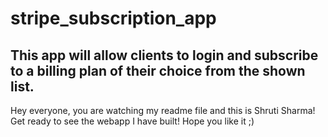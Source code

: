 # stripe_subscription_app
 This app will allow clients to login and subscribe to a billing plan of their choice from the shown list. 
---------------------------
Hey everyone, you are watching my readme file and this is Shruti Sharma!
Get ready to see the webapp I have built!
Hope you like it ;) 